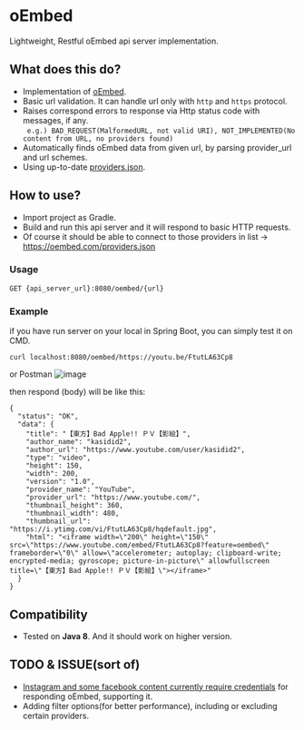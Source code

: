 # oEmbed
Lightweight, Restful oEmbed api server implementation.

## What does this do?
- Implementation of [oEmbed](https://oembed.com/).
- Basic url validation. It can handle url only with `http` and `https` protocol.
- Raises correspond errors to response via Http status code with messages, if any. \
` e.g.) BAD_REQUEST(MalformedURL, not valid URI), NOT_IMPLEMENTED(No content from URL, no providers found)`
- Automatically finds oEmbed data from given url, by parsing provider_url and url schemes.
- Using up-to-date [providers.json](https://oembed.com/providers.json).

## How to use?
- Import project as Gradle.
- Build and run this api server and it will respond to basic HTTP requests.
- Of course it should be able to connect to those providers in list -> https://oembed.com/providers.json

### Usage
```
GET {api_server_url}:8080/oembed/{url}
```

### Example
if you have run server on your local in Spring Boot, you can simply test it on CMD.
```
curl localhost:8080/oembed/https://youtu.be/FtutLA63Cp8
```

or Postman
![image](https://user-images.githubusercontent.com/93891414/181448587-a1fbe099-31e9-4455-8493-99d9bb4828e0.png)

then respond (body) will be like this:
```
{
  "status": "OK",
  "data": {
    "title": "【東方】Bad Apple!! ＰＶ【影絵】",
    "author_name": "kasidid2",
    "author_url": "https://www.youtube.com/user/kasidid2",
    "type": "video",
    "height": 150,
    "width": 200,
    "version": "1.0",
    "provider_name": "YouTube",
    "provider_url": "https://www.youtube.com/",
    "thumbnail_height": 360,
    "thumbnail_width": 480,
    "thumbnail_url": "https://i.ytimg.com/vi/FtutLA63Cp8/hqdefault.jpg",
    "html": "<iframe width=\"200\" height=\"150\" src=\"https://www.youtube.com/embed/FtutLA63Cp8?feature=oembed\" frameborder=\"0\" allow=\"accelerometer; autoplay; clipboard-write; encrypted-media; gyroscope; picture-in-picture\" allowfullscreen title=\"【東方】Bad Apple!! ＰＶ【影絵】\"></iframe>"
  }
}
```

## Compatibility
- Tested on <b>Java 8</b>. And it should work on higher version.

## TODO & ISSUE(sort of)
- [Instagram and some facebook content currently require credentials](https://developers.facebook.com/docs/instagram/oembed/) for responding oEmbed, supporting it.
- Adding filter options(for better performance), including or excluding certain providers.
